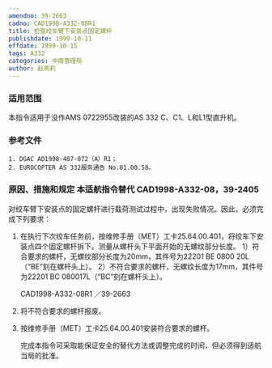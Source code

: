```yaml
---
amendno: 39-2663
cadno: CAD1998-A332-08R1
title: 检查绞车臂下安装点固定螺杆
publishdate: 1999-10-11
effdate: 1999-10-15
tags: A332
categories: 中南管理局
author: 赵燕莉
---
```


### 适用范围 
本指令适用于没作AMS 0722955改装的AS 332 C、C1、L和L1型直升机。

### 参考文件
    1. DGAC AD1998-487-072（A）R1；
    2. EUROCOPTER AS 332服务通告 No.01.00.58。


### 原因、措施和规定 本适航指令替代 CAD1998-A332-08，39-2405 
对绞车臂下安装点的固定螺杆进行载荷测试过程中，出现失败情况。因此，必须完成下列要求： 
 1. 在执行下次绞车任务前，按维修手册（MET）工卡25.64.00.401，将绞车下安装点四个固定螺杆拆下。测量从螺杆头下平面开始的无螺纹部分长度。 
   1）符合要求的螺杆，无螺纹部分长度为20mm，其件号为22201 BE 0800 20L（“BE”刻在螺杆头上）。 
   2）不符合要求的螺杆，无螺纹长度为17mm，其件号为22201 BC 080017L（“BC”刻在螺杆头上）。 

       CAD1998-A332-08R1   ／39-2663 
 2. 将不符合要求的螺杆报废。 
 3. 按维修手册（MET）工卡25.64.00.401安装符合要求的螺杆。 

    完成本指令可采取能保证安全的替代方法或调整完成的时间，但必须得到适航当局的批准。 
